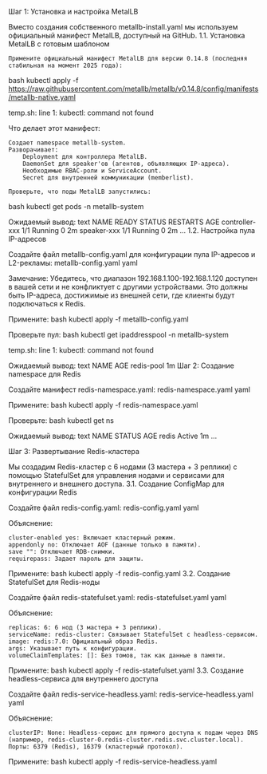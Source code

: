 Шаг 1: Установка и настройка MetalLB

Вместо создания собственного metallb-install.yaml мы используем официальный манифест MetalLB, доступный на GitHub.
1.1. Установка MetalLB с готовым шаблоном

    Примените официальный манифест MetalLB для версии 0.14.8 (последняя стабильная на момент 2025 года):

bash
kubectl apply -f https://raw.githubusercontent.com/metallb/metallb/v0.14.8/config/manifests/metallb-native.yaml

temp.sh: line 1: kubectl: command not found

Что делает этот манифест:

    Создает namespace metallb-system.
    Разворачивает:
        Deployment для контроллера MetalLB.
        DaemonSet для speaker'ов (агентов, объявляющих IP-адреса).
        Необходимые RBAC-роли и ServiceAccount.
        Secret для внутренней коммуникации (memberlist).

    Проверьте, что поды MetalLB запустились:

bash
kubectl get pods -n metallb-system

Ожидаемый вывод:
text
NAME                          READY   STATUS    RESTARTS   AGE
controller-xxx                1/1     Running   0          2m
speaker-xxx                   1/1     Running   0          2m
...
1.2. Настройка пула IP-адресов

Создайте файл metallb-config.yaml для конфигурации пула IP-адресов и L2-рекламы:
metallb-config.yaml
yaml

Замечание: Убедитесь, что диапазон 192.168.1.100-192.168.1.120 доступен в вашей сети и не конфликтует с другими устройствами. Это должны быть IP-адреса, достижимые из внешней сети, где клиенты будут подключаться к Redis.

Примените:
bash
kubectl apply -f metallb-config.yaml

Проверьте пул:
bash
kubectl get ipaddresspool -n metallb-system

temp.sh: line 1: kubectl: command not found

Ожидаемый вывод:
text
NAME         AGE
redis-pool   1m
Шаг 2: Создание namespace для Redis

Создайте манифест redis-namespace.yaml:
redis-namespace.yaml
yaml

Примените:
bash
kubectl apply -f redis-namespace.yaml

Проверьте:
bash
kubectl get ns

Ожидаемый вывод:
text
NAME              STATUS   AGE
redis             Active   1m
...

Шаг 3: Развертывание Redis-кластера

Мы создадим Redis-кластер с 6 нодами (3 мастера + 3 реплики) с помощью StatefulSet для управления нодами и сервисами для внутреннего и внешнего доступа.
3.1. Создание ConfigMap для конфигурации Redis

Создайте файл redis-config.yaml:
redis-config.yaml
yaml

Объяснение:

    cluster-enabled yes: Включает кластерный режим.
    appendonly no: Отключает AOF (данные только в памяти).
    save "": Отключает RDB-снимки.
    requirepass: Задает пароль для защиты.

Примените:
bash
kubectl apply -f redis-config.yaml
3.2. Создание StatefulSet для Redis-ноды

Создайте файл redis-statefulset.yaml:
redis-statefulset.yaml
yaml

Объяснение:

    replicas: 6: 6 нод (3 мастера + 3 реплики).
    serviceName: redis-cluster: Связывает StatefulSet с headless-сервисом.
    image: redis:7.0: Официальный образ Redis.
    args: Указывает путь к конфигурации.
    volumeClaimTemplates: []: Без томов, так как данные в памяти.

Примените:
bash
kubectl apply -f redis-statefulset.yaml
3.3. Создание headless-сервиса для внутреннего доступа

Создайте файл redis-service-headless.yaml:
redis-service-headless.yaml
yaml

Объяснение:

    clusterIP: None: Headless-сервис для прямого доступа к подам через DNS (например, redis-cluster-0.redis-cluster.redis.svc.cluster.local).
    Порты: 6379 (Redis), 16379 (кластерный протокол).

Примените:
bash
kubectl apply -f redis-service-headless.yaml